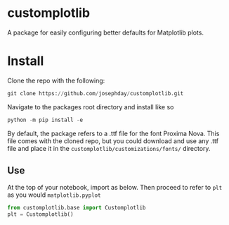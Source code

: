 # customplotlib


A package for easily configuring better defaults for Matplotlib plots.


# Install

Clone the repo with the following:

```python
git clone https://github.com/josephday/customplotlib.git
```

Navigate to the packages root directory and install like so

```python
python -m pip install -e 
```

By default, the package refers to a .ttf file for the font Proxima Nova. This file comes with the cloned repo, but you could download and use any .ttf file and place it in the `customplotlib/customizations/fonts/` directory.


## Use

At the top of your notebook, import as below. Then proceed to refer to `plt` as you would `matplotlib.pyplot`

```python
from customplotlib.base import Customplotlib
plt = Customplotlib()
```
